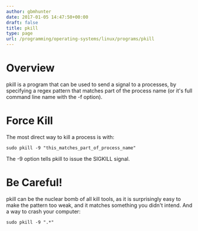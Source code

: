 ```yaml
---
author: gbmhunter
date: 2017-01-05 14:47:50+00:00
draft: false
title: pkill
type: page
url: /programming/operating-systems/linux/programs/pkill
---
```


# Overview




pkill is a program that can be used to send a signal to a processes, by specifying a regex pattern that matches part of the process name (or it's full command line name with the -f option).




# Force Kill




The most direct way to kill a process is with:



    
    sudo pkill -9 "this_matches_part_of_process_name"




The -9 option tells pkill to issue the SIGKILL signal.




# Be Careful!




pkill can be the nuclear bomb of all kill tools, as it is surprisingly easy to make the pattern too weak, and it matches something you didn't intend. And a way to crash your computer:



    
    sudo pkill -9 ".*" 



